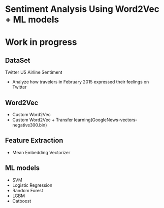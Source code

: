 # Sentiment Analysis Using Word2Vec + ML models

# Work in progress

## DataSet

Twitter US Airline Sentiment
- Analyze how travelers in February 2015 expressed their feelings on Twitter

## Word2Vec
- Custom Word2Vec
- Custom Word2Vec + Transfer learning(GoogleNews-vectors-negative300.bin)

## Feature Extraction
- Mean Embedding Vectorizer

## ML models
- SVM
- Logistic Regression
- Random Forest
- LGBM
- Catboost
